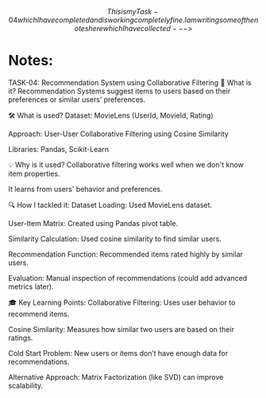 $$
This is my Task-04 which I have completed and is working completely fine. 
I am writing some of the notes here which I have collected--->
$$


# Notes:
TASK-04: Recommendation System using Collaborative Filtering
📌 What is it?
Recommendation Systems suggest items to users based on their preferences or similar users’ preferences.

🛠️ What is used?
Dataset: MovieLens (UserId, MovieId, Rating)

Approach: User-User Collaborative Filtering using Cosine Similarity

Libraries: Pandas, Scikit-Learn

💡 Why is it used?
Collaborative filtering works well when we don't know item properties.

It learns from users' behavior and preferences.

🔍 How I tackled it:
Dataset Loading: Used MovieLens dataset.

User-Item Matrix: Created using Pandas pivot table.

Similarity Calculation: Used cosine similarity to find similar users.

Recommendation Function: Recommended items rated highly by similar users.

Evaluation: Manual inspection of recommendations (could add advanced metrics later).

🎓 Key Learning Points:
Collaborative Filtering: Uses user behavior to recommend items.

Cosine Similarity: Measures how similar two users are based on their ratings.

Cold Start Problem: New users or items don’t have enough data for recommendations.

Alternative Approach: Matrix Factorization (like SVD) can improve scalability.

